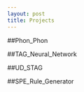 ```yaml
---
layout: post
title: Projects
---
```


##Phon_Phon

##TAG_Neural_Network

##UD_STAG

##SPE_Rule_Generator

